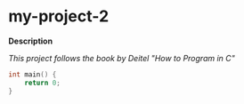 # my-project-2

**Description**

*This project follows the book by Deitel "How to Program in C"*

```c
int main() {
    return 0;
}
```

